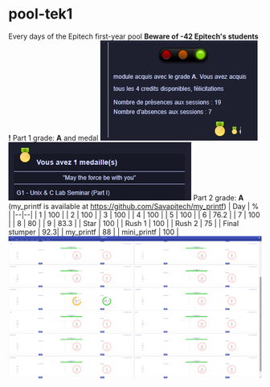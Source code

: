# pool-tek1
Every days of the Epitech first-year pool
**Beware of -42 Epitech's students !**
Part 1 grade: **A** and medal
![part1-grade](https://raw.githubusercontent.com/Savapitech/pool-tek1/refs/heads/main/assets/grade.png)
![medal](https://raw.githubusercontent.com/Savapitech/pool-tek1/refs/heads/main/assets/medal.png)
Part 2 grade: **A** (my_printf is available at https://github.com/Savapitech/my_printf)
| Day | % |
|--|--|
| 1 | 100 |
| 2 | 100 |
| 3 | 100 |
| 4 | 100 |
| 5 | 100 |
| 6 | 76.2 |
| 7 | 100 |
| 8 | 80 |
| 9 | 83.3 |
| Star | 100 |
| Rush 1 | 100 |
| Rush 2 | 75 |
| Final stumper | 92.3|
| my_printf | 88 |
| mini_printf | 100 |
![mouli](https://raw.githubusercontent.com/Savapitech/pool-tek1/refs/heads/main/assets/mouli.png)
